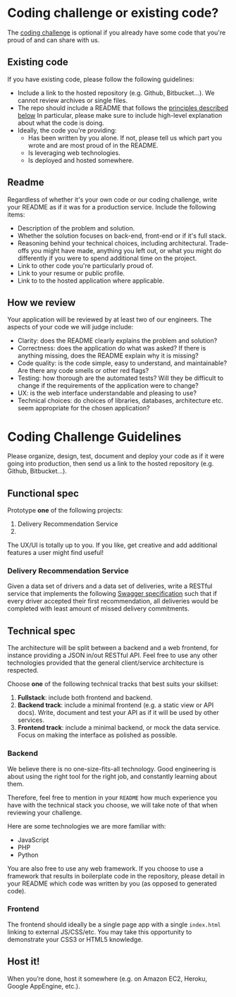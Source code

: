 Coding challenge or existing code?
==================================

The [coding challenge](coding_challenge.md) is optional if you already have
some code that you're proud of and can share with us.

Existing code
-------------

If you have existing code, please follow the following guidelines:

* Include a link to the hosted repository (e.g. Github, Bitbucket...). We cannot
  review archives or single files.
* The repo should include a README that follows the [principles described
  below](#readme) In particular, please make sure to include high-level
  explanation about what the code is doing.
* Ideally, the code you're providing:
  * Has been written by you alone. If not, please tell us which part you wrote
    and are most proud of in the README.
  * Is leveraging web technologies.
  * Is deployed and hosted somewhere.

Readme
------

Regardless of whether it's your own code or our coding challenge, write your
README as if it was for a production service. Include the following items:

* Description of the problem and solution.
* Whether the solution focuses on back-end, front-end or if it's full stack.
* Reasoning behind your technical choices, including architectural. Trade-offs
  you might have made, anything you left out, or what you might do differently
  if you were to spend additional time on the project.
* Link to other code you're particularly proud of.
* Link to your resume or public profile.
* Link to to the hosted application where applicable.

How we review
-------------

Your application will be reviewed by at least two of our engineers. The
aspects of your code we will judge include:

* Clarity: does the README clearly explains the problem and solution?
* Correctness: does the application do what was asked? If there is anything
  missing, does the README explain why it is missing?
* Code quality: is the code simple, easy to understand, and maintainable?  Are
  there any code smells or other red flags?
* Testing: how thorough are the automated tests? Will they be difficult to
  change if the requirements of the application were to change?
* UX: is the web interface understandable and pleasing to use?
* Technical choices: do choices of libraries, databases, architecture etc. seem
  appropriate for the chosen application?



Coding Challenge Guidelines
===========================

Please organize, design, test, document and deploy your code as if it were
going into production, then send us a link to the hosted repository (e.g.
Github, Bitbucket...).

Functional spec
---------------

Prototype **one** of the following projects:

1. Delivery Recommendation Service
2.

The UX/UI is totally up to you. If you like, get creative and add additional
features a user might find useful!

### Delivery Recommendation Service

Given a data set of drivers and a data set of deliveries, write a RESTful service that implements
the following [Swagger specification](specs/delivery_recommendations.yaml) such that if every
driver accepted their first recommendation, all deliveries would be completed with least amount of
missed delivery commitments.


Technical spec
--------------

The architecture will be split between a backend and a web frontend, for
instance providing a JSON in/out RESTful API. Feel free to use any other
technologies provided that the general client/service architecture is
respected.

Choose **one** of the following technical tracks that best suits your skillset:

1. **Fullstack**: include both frontend and backend.
2. **Backend track**: include a minimal frontend (e.g. a static view or API
   docs). Write, document and test your API as if it will be used by other
   services.
3. **Frontend track**: include a minimal backend, or mock the data service. Focus on
making the interface as polished as possible.

### Backend

We believe there is no one-size-fits-all technology. Good engineering is about
using the right tool for the right job, and constantly learning about them.

Therefore, feel free to mention in your `README` how much experience you have
with the technical stack you choose, we will take note of that when reviewing
your challenge.

Here are some technologies we are more familiar with:

* JavaScript
* PHP
* Python

You are also free to use any web framework. If you choose to use a framework
that results in boilerplate code in the repository, please detail in your
README which code was written by you (as opposed to generated code).

### Frontend

The frontend should ideally be a single page app with a single `index.html`
linking to external JS/CSS/etc. You may take this opportunity to demonstrate
your CSS3 or HTML5 knowledge.

Host it!
--------

When you’re done, host it somewhere (e.g. on Amazon EC2, Heroku, Google
AppEngine, etc.).

